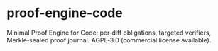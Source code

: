 # proof-engine-code
Minimal Proof Engine for Code: per‑diff obligations, targeted verifiers, Merkle‑sealed proof journal. AGPL‑3.0 (commercial license available).
